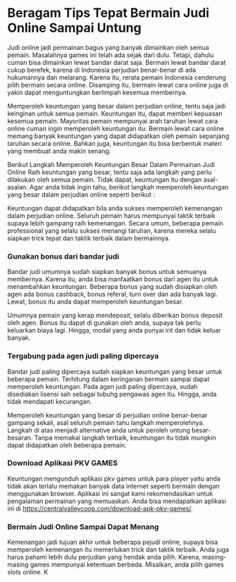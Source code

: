 # Beragam Tips Tepat Bermain Judi Online Sampai Untung

Judi online jadi permainan bagus yang banyak dimainkan oleh semua pemain. Masalahnya games ini telah ada sejak dari dulu. Tetapi, dahulu cuman bisa dimainkan lewat bandar darat saja. Bermain lewat bandar darat cukup berefek, karena di Indonesia perjudian benar-benar di ada hukumannya dan melarang. Karena itu, rerata pemain Indonesia cenderung pilih bermain secara online. Disamping itu, bermain lewat cara online juga di yakin dapat menguntungkan berlimpah kesemua membernya.

Memperoleh keuntungan yang besar dalam perjudian online, tentu saja jadi keinginan untuk semua pemain. Keuntungan itu, dapat memberi kepuasan kesemua pemain. Mayoritas pemain mempunyai arah taruhan lewat cara online cuman ingin memperoleh keuntungan itu. Bermain lewat cara online memang banyak keuntungan yang dapat didapatkan oleh pemain sepanjang taruhan secara online. Bahkan juga, keuntungan itu bisa berbentuk materi yang membuat anda makin senang.

Berikut Langkah Memperoleh Keuntungan Besar Dalam Permainan Judi Online
Raih keuntungan yang besar, tentu saja ada langkah yang perlu dilakukan oleh semua pemain. Tidak dapat, keuntungan itu dengan asal-asalan. Agar anda tidak ingin tahu, berikut langkah memperoleh keuntungan yang besar dalam perjudian online seperti berikut :

Keuntungan dapat didapatkan bila anda sukses memperoleh kemenangan dalam perjudian online. Seluruh pemain harus mempunyai taktik terbaik supaya lebih gampang raih kemenangan. Secara umum, beberapa pemain professional yang selalu sukses menangi taruhan, karena mereka selalu siapkan trick tepat dan taktik terbaik dalam bermainnya.

<h3>Gunakan bonus dari bandar judi</h3>

Bandar judi umumnya sudah siapkan banyak bonus untuk semuanya membernya. Karena itu, anda bisa manfaatkan bonus dari agen itu untuk menambahkan keuntungan. Beberapa bonus yang sudah disiapkan oleh agen ada bonus cashback, bonus referal, turn over dan ada banyak lagi. Lewat, bonus itu anda dapat memperoleh keuntungan besar.

Umumnya pemain yang kerap mendeposit, selalu diberikan bonus deposit oleh agen. Bonus itu dapat di gunakan oleh anda, supaya tak perlu keluarkan biaya lagi. Hingga, modal yang anda punyai irit dan tidak keluar banyak.

<h3>Tergabung pada agen judi paling dipercaya</h3>

Bandar judi paling dipercaya sudah siapkan keuntungan yang besar untuk beberapa pemain. Terhitung dalam keringanan bermain sampai dapat memperoleh keuntungan. Pada agen judi paling dipercaya, sudah disediakan lisensi sah sebagai tubuhg pengawas agen itu. Hingga, anda tidak mendapati kecurangan.

Memperoleh keuntungan yang besar di perjudian online benar-benar gampang sekali, asal seluruh pemain tahu langkah memperolehnya. Langkah di atas menjadi alternative anda untuk peroleh untung besar-besaran. Tanpa memakai langkah terbaik, keuntungan itu tidak mungkin dapat didapatkan oleh beberapa pemain.

<h3>Download Aplikasi PKV GAMES </h3>

Keuntungan mengunduh aplikasi pkv games untuk para player yaitu anda tidak akan terlalu memakan banyak data internet seperti bermain dengan menggunakan browser. Aplikasi ini sangat kami rekomendasikan untuk pengalaman permainan yang memuaskan. Anda bisa mendapatkan aplikasi ini di https://centralvalleycoop.com/download-apk-pkv-games/.

<h3>Bermain Judi Online Sampai Dapat Menang</h3>

Kemenangan jadi tujuan akhir untuk beberapa pejudi online, supaya bisa memperoleh kemenangan itu memerlukan trick dan taktik terbaik. Anda juga harus pahami lebih dulu perjudian yang hendak anda pilih. Karena, masing-masing games mempunyai ketentuan berbeda. Misalkan, anda pilih games slots online. K
